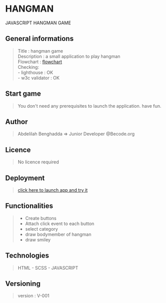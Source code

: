 # HANGMAN
JAVASCRIPT HANGMAN GAME 

## General informations 
  > Title       : hangman game    
  > Description : a small application to play hangman   
  > Flowchart   : [flowchart](hangman-flowchart.png)     
  > Checking:  
      - lighthouse    : OK  
      - w3c validator : OK   
  
## Start game
  > You don't need any prerequisites to launch the application. have fun. 

## Author
  > Abdelilah Benghadda => Junior Developer @Becode.org

## Licence
  > No licence required

## Deployment
  > [click here to launch app and try it](https://abb-becode.github.io/hangman/)    
    
## Functionalities
  > - Create buttons
  > - Attach click event to each button
  > - select category
  > - draw bodymember of hangman
  > - draw smiley

## Technologies
  > HTML - SCSS - JAVASCRIPT
  
## Versioning 
  > version : V-001  


